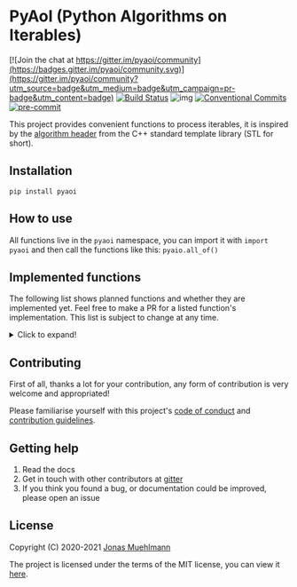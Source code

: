 # PyAoI (Python Algorithms on Iterables)

[![Join the chat at https://gitter.im/pyaoi/community](https://badges.gitter.im/pyaoi/community.svg)](https://gitter.im/pyaoi/community?utm_source=badge&utm_medium=badge&utm_campaign=pr-badge&utm_content=badge) [![Build Status](https://travis-ci.com/JonasMuehlmann/pyaoi.svg?branch=master)](https://travis-ci.com/JonasMuehlmann/pyaoi) ![img](https://img.shields.io/badge/semver-2.0.0-green) [![Conventional Commits](https://img.shields.io/badge/Conventional%20Commits-1.0.0-yellow.svg)](https://conventionalcommits.org) [![pre-commit](https://img.shields.io/badge/pre--commit-enabled-brightgreen?logo=pre-commit&logoColor=white)](https://github.com/pre-commit/pre-commit)

This project provides convenient functions to process iterables, it is inspired by
the [algorithm header](https://en.cppreference.com/w/cpp/algorithm) from the C++ standard template library (STL for
short).

## Installation

```pip install pyaoi```

## How to use

All functions live in the ```pyaoi``` namespace, you can import it with ```import pyaoi``` and then call the functions
like this: ```pyaio.all_of()```

## Implemented functions

The following list shows planned functions and whether they are implemented yet. Feel free to make a PR for a listed
function's implementation. This list is subject to change at any time.
<details> <summary>Click to expand!</summary>
<p>

### Non-modifying sequence operations

- [x] all_of
- [x] any_of
- [x] none_of


- [x] for_each
- [x] for_each_n

- [x] count
- [x] count_if

- [x] mismatch

- [x] find
- [x] find_if
- [x] find_end
- [x] find_first_of
- [x] adjacent_find


- [x] search
- [x] search_n
  
- [x] copy_replace
- [x] copy_replace_if
- [x] copy_replace_if_not
  
- [x] copy_except
- [x] copy_except_if
- [x] copy_except_if_not

### Modifying sequence operations

- [x] fill
- [x] fill_n


- [x] transform
- [x] transform_n


- [ ] remove
- [ ] remove_if

- [ ] replace
- [ ] replace_if


- [ ] reverse_copy


- [ ] rotate
- [ ] rotate_copy


- [ ] shift_left
- [ ] shift_right


- [ ] random_shuffle
- [ ] shuffle


- [ ] sample


- [ ] unique
- [ ] unique_copy

### Partitioning operations

- [ ] is_partitioned


- [ ] partition
- [ ] partition_copy


- [ ] stable_partition


- [ ] partition_point

### Sorting operations

- [ ] is_sorted
- [ ] is_sorted_until


- [ ] partial_sort
- [ ] partial_sort_copy
- [ ] stable_sort
- [ ] nth_element

### Binary search operations (on sorted ranges)

- [ ] lower_bound
- [ ] upper_bound


- [ ] binary_search


- [ ] equal_range

### Other operations on sorted ranges

- [ ] merge
- [ ] implace_merge

### Set operations (on sorted ranges)

- [ ] includes


- [ ] set_difference
- [ ] set_intersection
- [ ] set_symmetric_difference
- [ ] set_union

### Heap operations

- [ ] is_heap
- [ ] is_heap_until


- [ ] make_heap


- [ ] push_heap


- [ ] pop_heap


- [ ] sort_heap

### Minimum/maximum operations

- [ ] max_index
- [ ] min_index
- [ ] minmax
- [ ] minmax_index


- [ ] clamp

### Comparison operations

- [ ] lexicographical_compare
- [ ] lexicographical_compare_threeway

### Permutation operations

- [ ] is_permutation


- [ ] next_permutation
- [ ] prev_permutation
</p>
</details>

## Contributing

First of all, thanks a lot for your contribution, any form of contribution is very welcome and appropriated!

Please familiarise yourself with this project's [code of conduct](CODE_OF_CONDUCT.md) and [contribution guidelines](CONTRIBUTING.md).

## Getting help

1. Read the docs
2. Get in touch with other contributors
   at [gitter](https://gitter.im/pyaoi/community?utm_source=badge&utm_medium=badge&utm_campaign=pr-badge&utm_content=badge)
2. If you think you found a bug, or documentation could be improved, please open an issue

## License
Copyright (C) 2020-2021 [Jonas Muehlmann](https://github.com/JonasMuehlmann)
 
The project is licensed under the terms of the MIT license, you can view it [here](LICENSE.md).
